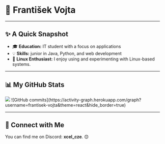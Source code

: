 # 👋 František Vojta

---

## ✨ A Quick Snapshot

- 🎓 **Education:** IT student with a focus on applications
- 💡 **Skills:** junior in Java, Python, and web development
- 🐧 **Linux Enthusiast:** I enjoy using and experimenting with Linux-based systems.

---

## 📊 My GitHub Stats

<img src="https://github-readme-stats.vercel.app/api/top-langs/?username=frantisek-vojta&langs_count=4&layout=compact&theme=dark&%22%20alt=%22Top%20Languages" />
![GitHub commits](https://activity-graph.herokuapp.com/graph?username=frantisek-vojta&theme=react&hide_border=true)


---

## 🤝 Connect with Me

You can find me on Discord: **xcel_cze**. 😊
